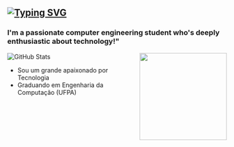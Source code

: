[![Typing SVG](https://readme-typing-svg.demolab.com?font=Noto+Sans+MonoPause&weight=700&size=24&duration=4999&pause=1000&color=76bdfc&&vCenter=true&width=435&lines=Hi!+I%C2%B4m+Marco+Mau%C3%A9s++%F0%9F%9A%80)](https://git.io/typing-svg)
---
###  I'm a passionate computer engineering student who's deeply enthusiastic about technology!"
<img align="right" height="200px" src="https://media.tenor.com/EYlncSVM2w0AAAAC/ech-echop.gif">

![GitHub Stats](https://github-readme-stats.vercel.app/api?username=mauesjr&hide_title=true&theme=transparent&bg_color=000&border_color=76bdfc&show_icons=true&icon_color=76bdfc&title_color=76bdfc&text_color=76bdfc)

- Sou um grande apaixonado por Tecnologia
- Graduando em Engenharia da Computação (UFPA)
